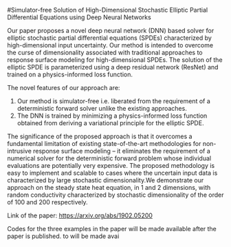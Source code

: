 #Simulator-free Solution of High-Dimensional Stochastic Elliptic Partial Differential Equations using Deep Neural Networks


Our paper proposes a novel deep neural network (DNN) based solver for elliptic stochastic partial differential equations (SPDEs) characterized by high-dimensional input uncertainty. Our method is intended to overcome the curse of dimensionality associated with traditional approaches to response surface modeling for high-dimensional SPDEs. The solution of the elliptic SPDE is parameterized using a deep residual network (ResNet) and trained on a physics-informed loss function.

The novel features of our approach are:

1.	Our method is simulator-free i.e.  liberated from the requirement of a deterministic forward solver unlike the existing approaches. 
2.	The DNN is trained by minimizing a physics-informed loss function obtained from deriving a variational principle for the elliptic SPDE. 

The significance of the proposed approach is that it overcomes a fundamental limitation of existing state-of-the-art methodologies for non-intrusive response surface modeling – it eliminates the requirement of a numerical solver for the deterministic forward problem whose individual evaluations are potentially very expensive. The proposed methodology is easy to implement and scalable to cases where the uncertain input data is characterized by large stochastic dimensionality.We demonstrate our approach on the steady state heat equation, in 1 and 2 dimensions, with random conductivity characterized by stochastic dimensionality of the order of 100 and 200 respectively.

Link of the paper:
https://arxiv.org/abs/1902.05200

Codes for the three examples in the paper will be made available after the paper is published. to  will be made avai
